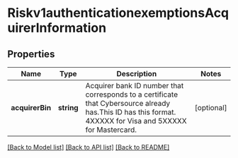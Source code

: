 # Riskv1authenticationexemptionsAcquirerInformation

## Properties
Name | Type | Description | Notes
------------ | ------------- | ------------- | -------------
**acquirerBin** | **string** | Acquirer bank ID number that  corresponds to a certificate that Cybersource already has.This ID has this format. 4XXXXX for Visa and 5XXXXX for Mastercard. | [optional] 

[[Back to Model list]](../README.md#documentation-for-models) [[Back to API list]](../README.md#documentation-for-api-endpoints) [[Back to README]](../README.md)


